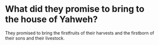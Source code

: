 # What did they promise to bring to the house of Yahweh?

They promised to bring the firstfruits of their harvests and the firstborn of their sons and their livestock.
